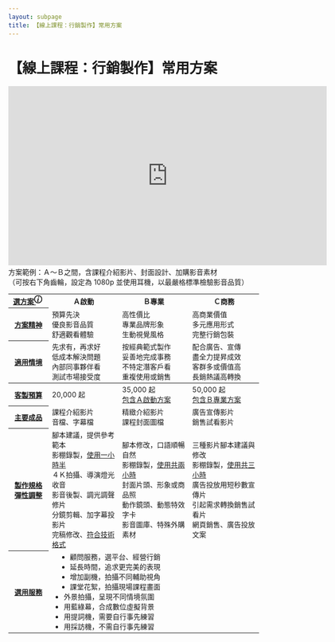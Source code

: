 ```yaml
---
layout: subpage
title: 【線上課程：行銷製作】常用方案
---
```





# 【線上課程：行銷製作】常用方案


<p class="video-iframe"><iframe width="640" height="360" src="https://www.youtube.com/embed/9iYhUHf3a3w?rel=0&amp;showinfo=0" frameborder="0" allow="autoplay; encrypted-media" allowfullscreen></iframe>方案範例：Ａ～Ｂ之間，含課程介紹影片、封面設計、加購影音素材<br/>（可按右下角齒輪，設定為 1080p 並使用耳機，以最嚴格標準檢驗影音品質）</p>

<table class="table table-bordered table-hover plan-features">
	<colgroup>
		<col span="1" width="16%">
		<col span="1" width="28%" class="bg-light-green">
		<col span="1" width="28%" class="bg-light-yellow">
		<col span="1" width="28%" class="bg-light-red">
	</colgroup>
	<thead style="vertical-align:middle;">
		<tr>
			<th onclick="$('.plan-choice').toggleClass('hidden');" >
				<a href="javascript:void(0);" class="tooltip-text" data-placement="right" data-toggle="tooltip" 
				title="點選打開方案選擇說明。">選方案 <img src="/img/icon_info_noun_5745_cc.png" style="height:16px;position:relative;left:-3px;top:-2px;" /></a>
			</th>
			<!-- <th data-container="body" data-toggle="popover" data-placement="top" title="titles" data-content="Vivamus sagittis lacus vel augue laoreet rutrum faucibus.">
				Ａ啟動 <img src="/img/icon_info_noun_5745_cc.png" style="height:20px;position:relative;top:-2px;" /> -->
			<th class="bg-green"	>Ａ啟動</th>
			<th class="bg-yellow"	>Ｂ專業</th>
			<th class="bg-red"	>Ｃ商務</th>
			<!--	<th>Ｃ商務</th> -->
		</tr>
		<tr class="plan-choice hidden">
			<th>	<a href="javascript:void(0);" class="tooltip-text" data-placement="right" data-toggle="tooltip" 
				title="在不同方案中，我們將為您創造的最主要價值。">
				方案精神</a>
			</th>
			<td class="bg-green"	>預算先決<br/>優良影音品質<br/>舒適觀看體驗<br/></td>
			<td class="bg-yellow"	>高性價比<br/>專業品牌形象<br/>生動視覺風格<br/></td>
			<td class="bg-red"	>高商業價值<br/>多元應用形式<br/>完整行銷包裝<br/></td>
			<!-- <td>顧問工作會議<br/>協同創作內容<br/>規劃應用流程<br/></td> -->
		</tr>
		<tr class="plan-choice hidden">
			<th>	<a href="javascript:void(0);" class="tooltip-text" data-placement="right" data-toggle="tooltip" 
				title="考慮您的需求情境，若大致符合其中任一項描述，該製作方案很可能就是您的最佳選擇。">
				適用情境</a>
			</th>
			<td class="bg-green"	>先求有，再求好<br/>低成本解決問題<br/>內部同事夥伴看<br/>測試市場接受度<br/></td>
			<td class="bg-yellow"	>按經典範式製作<br/>妥善地完成事務<br/>不特定潛客戶看<br/>重複使用或銷售<br/></td>
			<td class="bg-red"	>配合廣告、宣傳<br/>盡全力提昇成效<br/>客群多或價值高<br/>長銷熱議高轉換<br/></td>
			<!--	<td>按需求量身設計<br/>為商務目標服務<br/>客群多或價值高<br/></td> -->
		</tr>
	</thead>
	<tbody>
		<tr class="price">
			<th>	<a href="javascript:void(0);" class="tooltip-text" data-placement="right" data-toggle="tooltip" 
				title="以 5,000 元為單位設定預算，可提昇規格品質數量、追加選用服務、應變修改彈性。">
				客製預算</a>
			</th>
			<td>20,000 起</td>
			<td>35,000 起<br/><ins>包含Ａ啟動方案</ins></td>
			<td>50,000 起<br/><ins>包含Ｂ專業方案</ins></td>
		</tr>
		<tr>
			<th>	<a href="javascript:void(0);" class="tooltip-text" data-placement="right" data-toggle="tooltip" 
				title="">
				主要成品</a>
			</th>
			<td>課程介紹影片<br/>音檔、字幕檔</td>
			<td>精緻介紹影片<br/>課程封面圖檔</td>
			<td>廣告宣傳影片<br/>銷售試看影片</td>
		</tr>
		<tr class="sm">
			<th>	<a href="javascript:void(0);" class="tooltip-text" data-placement="right" data-toggle="tooltip" 
				title="基本預算即可使用所有規格項目，BOOKSHOW 會視總預算與專案需求，彈性調整規格品質或數量。">
				製作規格</a><br/>
				<a href="javascript:void(0);" class="tooltip-text" data-placement="right" data-toggle="tooltip" 
				title="當然您也可以提出「比較重視、可以刪減」的項目，讓預算更準確分配到刀口上。">
				彈性調整</a>
			</th>
			<td>
				腳本建議，提供參考範本<br/>
				影棚錄製，<ins>使用一小時半</ins><br/>
				４Ｋ拍攝、導演燈光收音<br/>
				影音後製、調光調聲修片<br/>
				分鏡剪輯、加字幕投影片<br/>
				完稿修改、<a href="#" class="tooltip-text" data-placement="right" data-toggle="tooltip" 
				title="預設通用影片格式：*.mp4 / Full HD 1920x1080p H.264 AVC / 2ch 48kHz 16-bit aac">符合技術格式</a><br/>
			</td>
			<td>
				腳本修改，口語順暢自然<br/>
				影棚錄製，<ins>使用共兩小時</ins><br/>
				封面片頭、形象或商品照<br/>
				動作鏡頭、動態特效字卡<br/>
				影音圖庫、特殊外購素材<br/>
			</td>
			<td>
				三種影片腳本建議與修改<br/>
				影棚錄製，<ins>使用共三小時</ins><br/>
				廣告投放用短秒數宣傳片<br/>
				引起需求轉換銷售試看片<br/>
				網頁銷售、廣告投放文案<br/>
			</td>
		</tr>
<!--
		<tr class="sm">
			<th><a href="#" class="tooltip-text" data-placement="right" data-toggle="tooltip" title="工具提示文字">
				製作流程</a>
			</th>
			<td><a href="#">Ａ方案製作流程</a></td>	
			<td><a href="#">Ｂ方案製作流程</a></td>	
			<td><a href="#">Ｃ方案製作流程</a></td>	
		</tr>
-->
		<tr class="sm optional-service" >
			<th>	<a href="javascript:void(0);" class="tooltip-text" data-placement="right" data-toggle="tooltip" 
				title="僅列出較常見的項目，其它需求歡迎直接洽詢。">
				選用服務</a>
			</th>
			<td colspan="3" class="clearfix">
				<ul style="float:left;text-align:left;margin:0 4% 0 3%;">
					<li>顧問服務，選平台、經營行銷</li>
					<li>延長時間，追求更完美的表現</li>
					<li>增加副機，拍攝不同輔助視角</li>
					<li>課堂花絮，拍攝現場課程畫面</li>
				</ul>
				<ul style="float:left;text-align:left;margin:0;">
					<li>外景拍攝，呈現不同情境氛圍</li>
					<li>用藍綠幕，合成數位虛擬背景</li>
					<li>用提詞機，需要自行事先練習</li>
					<li>用採訪機，不需自行事先練習</li>
				</ul>
			</td>	
		</tr>
	</tbody>
</table>


<script>
$(function () {
  $('[data-toggle="tooltip"]').tooltip()
});
</script>



<!--

### 這是 h3

<p class="video-iframe"><iframe width="640" height="360" src="https://www.youtube.com/embed/9iYhUHf3a3w?rel=0&amp;showinfo=0" frameborder="0" allow="autoplay; encrypted-media" allowfullscreen></iframe>方案範例：課程介紹影片、課程封面視覺、外購影音素材<br/>（可按右下角齒輪，設定為 1080p 並使用耳機，以最嚴格標準檢驗影音品質）</p>

#### 這是 h4

內文就這麼大

-	一二三四 
-	一二三四 
-	{:.multiline}
	**第一行要粗體**  
	第二行普通文字
-	三二三四
-	四二三四
-	 {:.multiline}  
	**五二三四**  
	六二三四  

七[連結][]四
八[再連](http://bookshow.tw/2)四

[連結]: http://bookshow.tw/1



*一星斜體 em*  
**二星粗體 strong**  
***三星粗斜體 strong em***

-->
